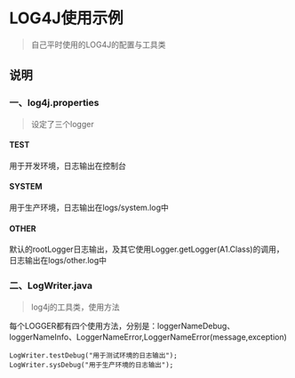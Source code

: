 # LOG4J使用示例

> 自己平时使用的LOG4J的配置与工具类

## 说明

### 一、log4j.properties

> 设定了三个logger

#### TEST

用于开发环境，日志输出在控制台

#### SYSTEM

用于生产环境，日志输出在logs/system.log中

#### OTHER

默认的rootLogger日志输出，及其它使用Logger.getLogger(A1.Class)的调用，日志输出在logs/other.log中

### 二、LogWriter.java

>log4j的工具类，使用方法

每个LOGGER都有四个使用方法，分别是：loggerNameDebug、loggerNameInfo、LoggerNameError,LoggerNameError(message,exception)

```
LogWriter.testDebug("用于测试环境的日志输出");
LogWriter.sysDebug("用于生产环境的日志输出");
```


